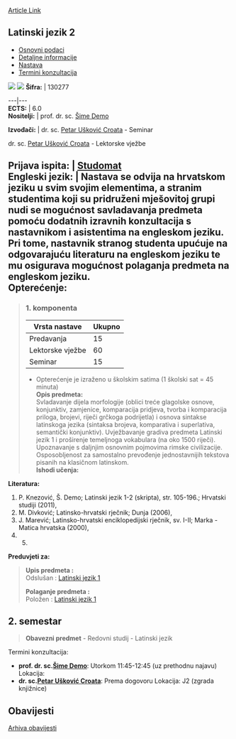 [Article Link](https://www.fhs.hr/predmet/latjez2_a)

## Latinski jezik 2
  * [Osnovni podaci](https://www.fhs.hr/predmet/latjez2_a#v1id-523776_174955_1_0 "Osnovni podaci")
  * [Detaljne informacije](https://www.fhs.hr/predmet/latjez2_a#v1id-523776_174955_1_1 "Detaljne informacije")
  * [Nastava](https://www.fhs.hr/predmet/latjez2_a#v1id-523776_174955_1_2 "Nastava")
  * [Termini konzultacija](https://www.fhs.hr/predmet/latjez2_a#v1id-523776_174955_1_3 "Termini konzultacija")


[![](https://www.fhs.hr/img/flags/gif/hr.gif)](https://www.fhs.hr/predmet/latjez2_a) [![](https://www.fhs.hr/img/flags/gif/gb.gif)](https://www.fhs.hr/en/course/latlan2)
**Šifra:** |  130277  
  
---|---  
**ECTS:** |  6.0   
**Nositelji:** |  prof. dr. sc. [Šime Demo](https://www.fhs.hr/djelatnik/sime.demo)   
  
**Izvođači:** |  dr. sc. [Petar Ušković Croata](https://www.fhs.hr/djelatnik/petar.uskovic_croata) - Seminar  
  
dr. sc. [Petar Ušković Croata](https://www.fhs.hr/djelatnik/petar.uskovic_croata) - Lektorske vježbe  
  
**Prijava ispita:** |  [Studomat](http://www.isvu.hr/studomat)  
**Engleski jezik:** |  Nastava se odvija na hrvatskom jeziku u svim svojim elementima, a stranim studentima koji su pridruženi mješovitoj grupi nudi se mogućnost savladavanja predmeta pomoću dodatnih izravnih konzultacija s nastavnikom i asistentima na engleskom jeziku. Pri tome, nastavnik stranog studenta upućuje na odgovarajuću literaturu na engleskom jeziku te mu osigurava mogućnost polaganja predmeta na engleskom jeziku.   
**Opterećenje:**  
---  
> ### 1. komponenta
> | Vrsta nastave | Ukupno  
> ---|---  
> Predavanja | 15  
> Lektorske vježbe | 60  
> Seminar | 15  
> * Opterećenje je izraženo u školskim satima (1 školski sat = 45 minuta)   
**Opis predmeta:**  
> Svladavanje dijela morfologije (oblici treće glagolske osnove, konjunktiv, zamjenice, komparacija pridjeva, tvorba i komparacija priloga, brojevi, riječi grčkoga podrijetla) i osnova sintakse latinskoga jezika (sintaksa brojeva, komparativa i superlativa, semantički konjunktiv). Uvježbavanje gradiva predmeta Latinski jezik 1 i proširenje temeljnoga vokabulara (na oko 1500 riječi). Upoznavanje s daljnjim osnovnim pojmovima rimske civilizacije. Osposobljenost za samostalno prevođenje jednostavnijih tekstova pisanih na klasičnom latinskom.  
**Ishodi učenja:**  

  
**Literatura:**  
  1. P. Knezović, Š. Demo; Latinski jezik 1-2 (skripta), str. 105-196.; Hrvatski studiji (2011), 
  2. M. Divković; Latinsko-hrvatski rječnik; Dunja (2006), 
  3. J. Marević; Latinsko-hrvatski enciklopedijski rječnik, sv. I-II; Marka - Matica hrvatska (2000), 
  4.   5. 
  
**Preduvjeti za:**  
> **Upis predmeta :**  
>  Odslušan : [Latinski jezik 1](https://www.fhs.hr/predmet/latjez1)  
>    
>  **Polaganje predmeta :**  
>  Položen : [Latinski jezik 1](https://www.fhs.hr/predmet/latjez1)  
>   
**2. semestar**  
---  
> **Obavezni predmet** - Redovni studij - Latinski jezik  
>   
Termini konzultacija: 
  * **prof. dr. sc.[Šime Demo](https://www.fhs.hr/djelatnik/sime.demo)**: 
Utorkom 11:45-12:45 (uz prethodnu najavu)
Lokacija: 
  * **dr. sc.[Petar Ušković Croata](https://www.fhs.hr/djelatnik/petar.uskovic_croata)**: 
Prema dogovoru
Lokacija: J2 (zgrada knjižnice) 


## Obavijesti
[Arhiva obavijesti](https://www.fhs.hr/predmet/latjez2_a?@=20qtn#news_87765 "Arhiva obavijesti")
